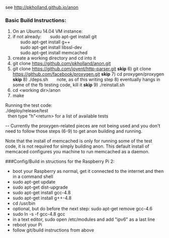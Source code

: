 see 
http://pkholland.github.io/anon

### Basic Build Instructions:
1)  On an Ubuntu 14.04 VM instance:
2)  if not already:
&nbsp;&nbsp;&nbsp;&nbsp;&nbsp;&nbsp;sudo apt-get install git\
&nbsp;&nbsp;&nbsp;&nbsp;&nbsp;&nbsp;sudo apt-get install g++\
&nbsp;&nbsp;&nbsp;&nbsp;&nbsp;&nbsp;sudo apt-get install libssl-dev\
&nbsp;&nbsp;&nbsp;&nbsp;&nbsp;&nbsp;sudo apt-get install memcached
3)  create a working directory and cd into it
4)  git clone https://github.com/pkholland/anon.git
5)  git clone https://github.com/joyent/http-parser.git
<b>skip</b> 6)  git clone https://github.com/facebook/proxygen.git
<b>skip</b> 7)  cd proxygen/proxygen
<b>skip</b> 8)  ./deps.sh
&nbsp;&nbsp;&nbsp;&nbsp;&nbsp;&nbsp;note, as of this writing step 8) eventually hangs in some of the fb testing code, kill it
<b>skip</b> 9)  ./reinstall.sh
10) cd &lt;working dir&gt;/anon
11) make

Running the test code:\
./deploy/release/test\
&nbsp;&nbsp;then type "h"&lt;return&gt; for a list of available tests

-- Currently the proxygen-related pieces are not being used and you don't need to follow those steps (6-9) to get anon building and running.

Note that the install of memcached is only for running some of the test code, it is not required for simply building anon.
This default install of memcaced configures you machine to run memcached as a daemon.

###Config/Build in structions for the Raspberry Pi 2:<br>
- boot your Raspberry as normal, get it connected to the internet and then in a command shell
- sudo apt-get update
- sudo apt-get dist-upgrade
- sudo apt-get install gcc-4.8
- sudo apt-get install g++-4.8
- cd /usr/bin
- optional, but do before the next step: sudo apt-get remove gcc-4.6
- sudo ln -s -f gcc-4.8 gcc
- in a text editor, sudo open /etc/modules and add "ipv6" as a last line
- reboot your Pi
- follow git/build instructions from above

